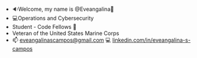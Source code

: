 - 🔉Welcome, my name is @Eveangalina🤍
- 💻Operations and  Cybersecurity
- Student - Code Fellows :book:
- Veteran of the United States Marine Corps
- :mailbox: eveangalinascampos@gmail.com :computer: [linkedin.com/in/eveangalina-s-campos](https://www.linkedin.com/in/eveangalina-s-campos-b42346176)

<!---
Eveangalina/Eveangalina is a ✨ special ✨ repository because its `README.md` (this file) appears on your GitHub profile.
You can click the Preview link to take a look at your changes.
--->
